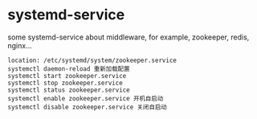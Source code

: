 # systemd-service
some systemd-service about middleware, for example, zookeeper, redis, nginx...

```
location: /etc/systemd/system/zookeeper.service
systemctl daemon-reload 重新加载配置
systemctl start zookeeper.service
systemctl stop zookeeper.service
systemctl status zookeeper.service
systemctl enable zookeeper.service 开机自启动
systemctl disable zookeeper.service 关闭自启动
```